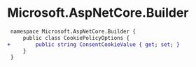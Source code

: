 # Microsoft.AspNetCore.Builder

``` diff
 namespace Microsoft.AspNetCore.Builder {
     public class CookiePolicyOptions {
+        public string ConsentCookieValue { get; set; }
     }
 }
```

